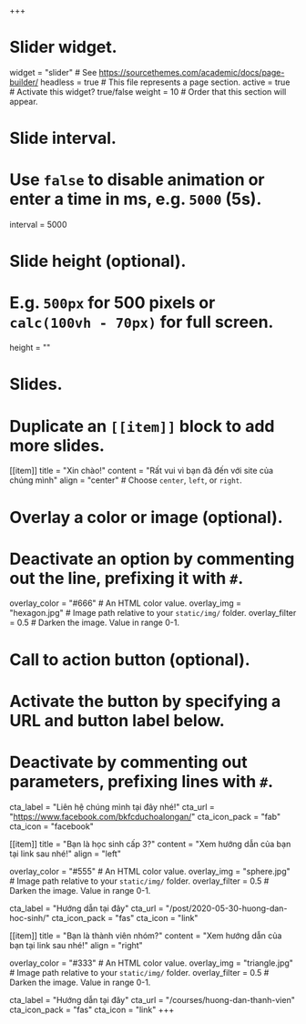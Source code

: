 +++
# Slider widget.
widget = "slider"  # See https://sourcethemes.com/academic/docs/page-builder/
headless = true  # This file represents a page section.
active = true  # Activate this widget? true/false
weight = 10  # Order that this section will appear.

# Slide interval.
# Use `false` to disable animation or enter a time in ms, e.g. `5000` (5s).
interval = 5000

# Slide height (optional).
# E.g. `500px` for 500 pixels or `calc(100vh - 70px)` for full screen.
height = ""

# Slides.
# Duplicate an `[[item]]` block to add more slides.
[[item]]
  title = "Xin chào!"
  content = "Rất vui vì bạn đã đến với site của chúng mình"
  align = "center"  # Choose `center`, `left`, or `right`.

  # Overlay a color or image (optional).
  #   Deactivate an option by commenting out the line, prefixing it with `#`.
  overlay_color = "#666"  # An HTML color value.
  overlay_img = "hexagon.jpg"  # Image path relative to your `static/img/` folder.
  overlay_filter = 0.5  # Darken the image. Value in range 0-1.

  # Call to action button (optional).
  #   Activate the button by specifying a URL and button label below.
  #   Deactivate by commenting out parameters, prefixing lines with `#`.
  cta_label = "Liên hệ chúng mình tại đây nhé!"
  cta_url = "https://www.facebook.com/bkfcduchoalongan/"
  cta_icon_pack = "fab"
  cta_icon = "facebook"

[[item]]
  title = "Bạn là học sinh cấp 3?"
  content = "Xem hướng dẫn của bạn tại link sau nhé!"
  align = "left"

  overlay_color = "#555"  # An HTML color value.
  overlay_img = "sphere.jpg"  # Image path relative to your `static/img/` folder.
  overlay_filter = 0.5  # Darken the image. Value in range 0-1.

  cta_label = "Hướng dẫn tại đây"
  cta_url = "/post/2020-05-30-huong-dan-hoc-sinh/"
  cta_icon_pack = "fas"
  cta_icon = "link"

[[item]]
  title = "Bạn là thành viên nhóm?"
  content = "Xem hướng dẫn của bạn tại link sau nhé!"
  align = "right"

  overlay_color = "#333"  # An HTML color value.
  overlay_img = "triangle.jpg"  # Image path relative to your `static/img/` folder.
  overlay_filter = 0.5  # Darken the image. Value in range 0-1.

  cta_label = "Hướng dẫn tại đây"
  cta_url = "/courses/huong-dan-thanh-vien"
  cta_icon_pack = "fas"
  cta_icon = "link"
+++

